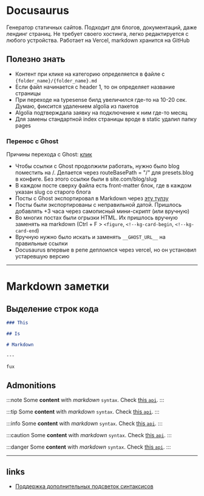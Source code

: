 # Docusaurus

Генератор статичных сайтов. Подходит для блогов, документаций, даже лендинг страниц. Не требует своего хостинга, легко редактируется с любого устройства. Работает на Vercel, markdown хранится на GitHub

## Полезно знать

- Контент при клике на категорию определяется в файле с `{folder_name}/{folder_name}.md`
- Если файл начинается с header 1, то он определяет название страницы
- При переходе на typesense билд увеличился где-то на 10-20 сек. Думаю, фиксится удалением algolia из пакетов
- Algolia подтверждала заявку на подключение к ним где-то месяц
- Для замены стандартной index страницы вроде в static удалил папку pages

### Перенос с Ghost

Причины перехода с Ghost: [клик](/ghost-vs-docusaurus)

- Чтобы ссылки с Ghost продолжили работать, нужно было blog поместить на /. Делается через routeBasePath = "/" для presets.blog в конфиге. Без этого ссылки были в site.com/blog/slug
- В каждом посте сверху файла есть front-matter блок, где в каждом указан slug со старого блога
- Посты с Ghost экспортировал в Markdown через [эту тулзу](https://github.com/eloyesp/Jekyll_ghost_importer)
- Посты были экспортированы с неправильной датой. Пришлось добавлять +3 часа через самописный мини-скрипт (или вручную)
- Во многих постах были огрызки HTML. Их пришлось вручную заменять на markdown (Ctrl + F > `<figure`, `<!--kg-card-begin`, `<!--kg-card-end`)
- Вручную нужно было искать и заменять `__GHOST_URL__` на правильные ссылки
- Docusaurus впервые в репе деплоился через vercel, но он установил устаревшую версию

---

# Markdown заметки

## Выделение строк кода

```md {3-5}
### This

## Is

# Markdown

---

fux
```

## Admonitions

:::note
Some **content** with _markdown_ `syntax`. Check [this `api`](#).
:::

:::tip
Some **content** with _markdown_ `syntax`. Check [this `api`](#).
:::

:::info
Some **content** with _markdown_ `syntax`. Check [this `api`](#).
:::

:::caution
Some **content** with _markdown_ `syntax`. Check [this `api`](#).
:::

:::danger
Some **content** with _markdown_ `syntax`. Check [this `api`](#).
:::

---

## links

- [Поддержка дополнительных подсветок синтаксисов](https://docusaurus.io/docs/markdown-features/code-blocks#supported-languages)
